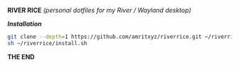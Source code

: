 **RIVER RICE** *(personal dotfiles for my River / Wayland desktop)*

***Installation***
```bash
git clone --depth=1 https://github.com/amritxyz/riverrice.git ~/riverrice
sh ~/riverrice/install.sh
```

**THE END**
